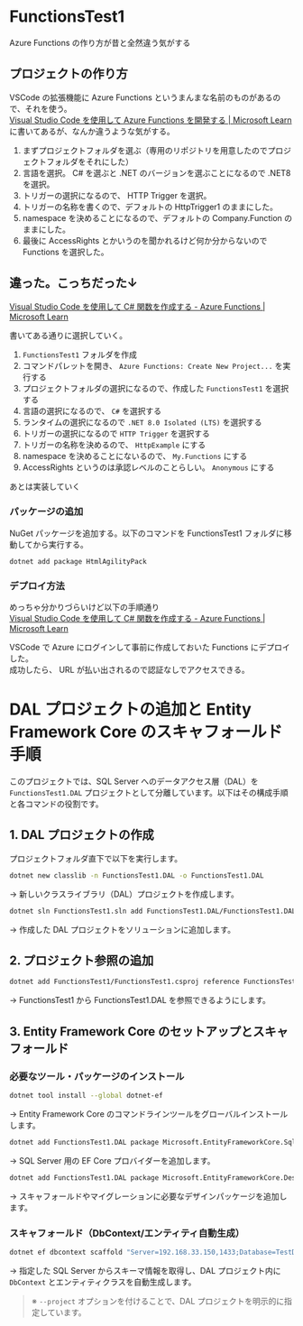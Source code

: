# FunctionsTest1

Azure Functions の作り方が昔と全然違う気がする

## プロジェクトの作り方

VSCode の拡張機能に Azure Functions というまんまな名前のものがあるので、それを使う。  
[Visual Studio Code を使用して Azure Functions を開発する | Microsoft Learn](https://learn.microsoft.com/ja-jp/azure/azure-functions/functions-develop-vs-code?tabs=node-v4%2Cpython-v2%2Cisolated-process%2Cquick-create&pivots=programming-language-csharp)
に書いてあるが、なんか違うような気がする。

1. まずプロジェクトフォルダを選ぶ（専用のリポジトリを用意したのでプロジェクトフォルダをそれにした）
2. 言語を選択。 C# を選ぶと .NET のバージョンを選ぶことになるので .NET8 を選択。
3. トリガーの選択になるので、 HTTP Trigger を選択。
4. トリガーの名称を書くので、デフォルトの HttpTrigger1 のままにした。
5. namespace を決めることになるので、デフォルトの Company.Function のままにした。
6. 最後に AccessRights とかいうのを聞かれるけど何か分からないので Functions を選択した。

## 違った。こっちだった↓

[Visual Studio Code を使用して C# 関数を作成する - Azure Functions | Microsoft Learn](https://learn.microsoft.com/ja-jp/azure/azure-functions/create-first-function-vs-code-csharp)

書いてある通りに選択していく。

1. `FunctionsTest1` フォルダを作成
2. コマンドパレットを開き、 `Azure Functions: Create New Project...` を実行する
3. プロジェクトフォルダの選択になるので、作成した `FunctionsTest1` を選択する
4. 言語の選択になるので、 `C#` を選択する
5. ランタイムの選択になるので `.NET 8.0 Isolated (LTS)` を選択する
6. トリガーの選択になるので `HTTP Trigger` を選択する
7. トリガーの名称を決めるので、 `HttpExample` にする
8. namespace を決めることにないるので、 `My.Functions` にする
9. AccessRights というのは承認レベルのことらしい。 `Anonymous` にする

あとは実装していく

### パッケージの追加

NuGet パッケージを追加する。以下のコマンドを FunctionsTest1 フォルダに移動してから実行する。

```console
dotnet add package HtmlAgilityPack
```

### デプロイ方法

めっちゃ分かりづらいけど以下の手順通り  
[Visual Studio Code を使用して C# 関数を作成する - Azure Functions | Microsoft Learn](https://learn.microsoft.com/ja-jp/azure/azure-functions/create-first-function-vs-code-csharp)

VSCode で Azure にログインして事前に作成しておいた Functions にデプロイした。  
成功したら、 URL が払い出されるので認証なしでアクセスできる。


# DAL プロジェクトの追加と Entity Framework Core のスキャフォールド手順

このプロジェクトでは、SQL Server へのデータアクセス層（DAL）を `FunctionsTest1.DAL` プロジェクトとして分離しています。以下はその構成手順と各コマンドの役割です。

## 1. DAL プロジェクトの作成

プロジェクトフォルダ直下で以下を実行します。

```bash
dotnet new classlib -n FunctionsTest1.DAL -o FunctionsTest1.DAL
```
→ 新しいクラスライブラリ（DAL）プロジェクトを作成します。

```bash
dotnet sln FunctionsTest1.sln add FunctionsTest1.DAL/FunctionsTest1.DAL.csproj
```
→ 作成した DAL プロジェクトをソリューションに追加します。

## 2. プロジェクト参照の追加

```bash
dotnet add FunctionsTest1/FunctionsTest1.csproj reference FunctionsTest1.DAL/FunctionsTest1.DAL.csproj
```
→ FunctionsTest1 から FunctionsTest1.DAL を参照できるようにします。

## 3. Entity Framework Core のセットアップとスキャフォールド

### 必要なツール・パッケージのインストール

```bash
dotnet tool install --global dotnet-ef
```
→ Entity Framework Core のコマンドラインツールをグローバルインストールします。

```bash
dotnet add FunctionsTest1.DAL package Microsoft.EntityFrameworkCore.SqlServer
```
→ SQL Server 用の EF Core プロバイダーを追加します。

```bash
dotnet add FunctionsTest1.DAL package Microsoft.EntityFrameworkCore.Design
```
→ スキャフォールドやマイグレーションに必要なデザインパッケージを追加します。

### スキャフォールド（DbContext/エンティティ自動生成）

```bash
dotnet ef dbcontext scaffold "Server=192.168.33.150,1433;Database=TestDB;User Id=sa;Password=YourStrong@Passw0rd;TrustServerCertificate=true;" Microsoft.EntityFrameworkCore.SqlServer --output-dir Models --context-dir Contexts --context TestDbContext --force --project FunctionsTest1.DAL/FunctionsTest1.DAL.csproj
```
→ 指定した SQL Server からスキーマ情報を取得し、DAL プロジェクト内に `DbContext` とエンティティクラスを自動生成します。

> ※ `--project` オプションを付けることで、DAL プロジェクトを明示的に指定しています。
